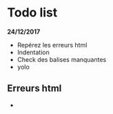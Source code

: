 # Todo list
**24/12/2017**
* Repérez les erreurs html
* Indentation
* Check des balises manquantes 
* yolo


## Erreurs html
* 

